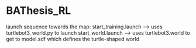 # BAThesis_RL


launch sequence towards the map: start_training.launch --> uses turtlebot3_world.py to launch start_world.launch --> uses turtlebot3.world to get to model.sdf which defines the turtle-shaped world